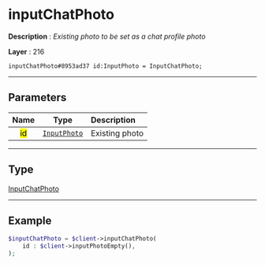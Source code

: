 # inputChatPhoto

**Description** : *Existing photo to be set as a chat profile photo*

**Layer** : 216

```tl
inputChatPhoto#8953ad37 id:InputPhoto = InputChatPhoto;
```

---

## Parameters

| Name | Type | Description |
| :---: | :---: | :--- |
| <mark>id</mark> | [`InputPhoto`](type/InputPhoto) | Existing photo |

---

## Type

[InputChatPhoto](type/InputChatPhoto)

---

## Example

```php
$inputChatPhoto = $client->inputChatPhoto(
	id : $client->inputPhotoEmpty(),
);
```